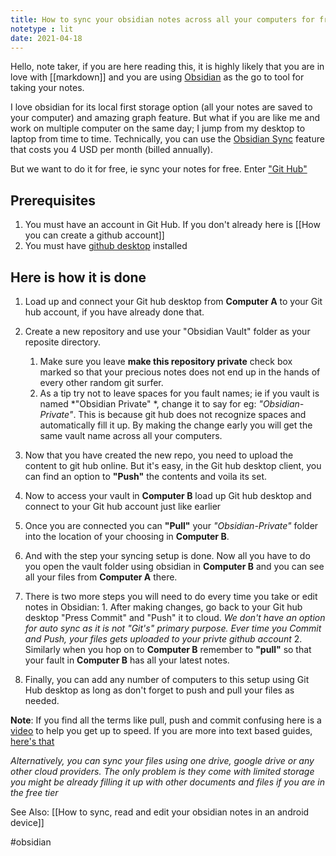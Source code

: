 ```yaml
---
title: How to sync your obsidian notes across all your computers for free 
notetype : lit
date: 2021-04-18
---
```




Hello, note taker, if you are here reading this, it is highly likely that you are in love with [[markdown]] and you are using [Obsidian](https://obsidian.md/) as the go to tool for taking your notes. 

I love obsidian for its local first storage option (all your notes are saved to your computer) and amazing graph feature. But what if you are like me and work on multiple computer on the same day; I jump from my desktop to laptop from time to time. Technically, you can use the [Obsidian Sync](https://obsidian.md/sync) feature that costs you 4 USD per month (billed annually).

But we want to do it for free, ie sync your notes for free. 
Enter ["Git Hub"](https://github.com/)

## Prerequisites
1. You must have an account in Git Hub. If you don't already here is [[How you can create a github account]]
2. You must have [github desktop](https://desktop.github.com/) installed 


## Here is how it is done
1. Load up and  connect  your Git hub desktop from **Computer A** to your Git hub account, if you have already done that.


2. Create a new repository and use your "Obsidian Vault" folder as your reposite directory. 

	1. Make sure you leave **make this repository private** check box marked so that your precious notes does not end up in the hands of every other random git surfer.
	2. As a tip try not to leave spaces for you fault names; ie if you vault is named *"Obsidian Private" *, change it to say for eg: *"Obsidian-Private"*. This is because git hub does not recognize spaces and automatically fill it up. By making the change early you will get the same vault name across all your computers.
	
3. Now that you have created the new repo, you need to upload the content to git hub online. But it's easy, in the Git hub desktop client, you can find an option to **"Push"** the contents and voila its set.


4. Now to access your vault in **Computer B** load up  Git hub desktop and connect to your Git hub account just like earlier


5. Once you are connected you can **"Pull"** your *"Obsidian-Private"* folder into the location of your choosing in  **Computer B**.


6. And with the step your syncing setup is done. Now all you have to do you open the vault folder using obsidian in **Computer B** and you can see all your files from **Computer A** there.


7. There is two more steps you will need to do every time you take or edit notes in Obsidian:
	       1. After making changes, go back to your Git hub desktop "Press Commit" and "Push" it to cloud. *We don't have an option for auto sync as it is not "Git's" primary purpose. Ever time you Commit and Push, your files gets uploaded to your privte github account*
	       2. Similarly when you hop on to **Computer B** remember to **"pull"** so that your fault in **Computer B** has all your latest notes.
	       
8. Finally, you can add any number of computers to this setup using Git Hub desktop as long as don't forget to push and pull your files as needed.



**Note**: If you find all the terms like pull, push and commit confusing here is a  [video](https://www.youtube.com/watch?v=C69-s2o9wqw) to help you get up to speed. If you are more into text based guides, [here's that](https://docs.github.com/en/desktop)


*Alternatively, you can sync your files using one drive, google drive or any other cloud providers. The only problem is they come with limited storage you might be already filling it up with other documents and files if you are in the free tier*

See Also: [[How to sync, read and edit your obsidian notes in an android device]]




#obsidian


